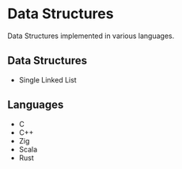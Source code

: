 # Data Structures

Data Structures implemented in various languages.

## Data Structures

* Single Linked List

## Languages

* C
* C++
* Zig
* Scala
* Rust